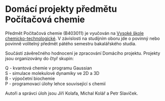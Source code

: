 # Domácí projekty předmětu Počítačová chemie

Předmět Počítačová chemie (B403011) je vyučován na [Vysoké škole chemicko-technologické](https://www.vscht.cz).
V závislosti na studijním oboru jde o povinný nebo povinně volitelný předmět pátého semestru bakalářského studia.

Součástí závěrečného hodnocení je zpracování Domácího projektu. Projekty jsou organizovány do čtyř skupin:

Q - kvantová chemie v programu Gaussian<br>
S - simulace molekulové dynamiky ve 2D a 3D<br>
B - výpočetní biochemie<br>
P - programovací úlohy lehce související s chemií

Autoři a správci úloh jsou Jiří Kolafa, Michal Kolář a Petr Slavíček.
